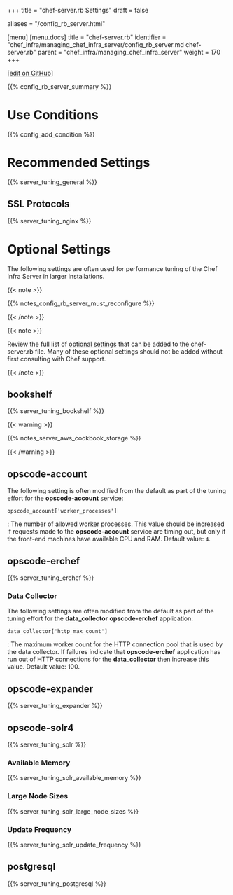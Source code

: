 +++
title = "chef-server.rb Settings"
draft = false

aliases = "/config_rb_server.html"

[menu]
  [menu.docs]
    title = "chef-server.rb"
    identifier = "chef_infra/managing_chef_infra_server/config_rb_server.md chef-server.rb"
    parent = "chef_infra/managing_chef_infra_server"
    weight = 170
+++    

[\[edit on
GitHub\]](https://github.com/chef/chef-web-docs/blob/master/chef_master/source/config_rb_server.rst)

{{% config_rb_server_summary %}}

Use Conditions
==============

{{% config_add_condition %}}

Recommended Settings
====================

{{% server_tuning_general %}}

SSL Protocols
-------------

{{% server_tuning_nginx %}}

Optional Settings
=================

The following settings are often used for performance tuning of the Chef
Infra Server in larger installations.

{{< note >}}

{{% notes_config_rb_server_must_reconfigure %}}

{{< /note >}}

{{< note >}}

Review the full list of [optional
settings](/config_rb_server_optional_settings/) that can be added to
the chef-server.rb file. Many of these optional settings should not be
added without first consulting with Chef support.

{{< /note >}}

bookshelf
---------

{{% server_tuning_bookshelf %}}

{{< warning >}}

{{% notes_server_aws_cookbook_storage %}}

{{< /warning >}}

opscode-account
---------------

The following setting is often modified from the default as part of the
tuning effort for the **opscode-account** service:

`opscode_account['worker_processes']`

:   The number of allowed worker processes. This value should be
    increased if requests made to the **opscode-account** service are
    timing out, but only if the front-end machines have available CPU
    and RAM. Default value: `4`.

opscode-erchef
--------------

{{% server_tuning_erchef %}}

### Data Collector

The following settings are often modified from the default as part of
the tuning effort for the **data_collector** **opscode-erchef**
application:

`data_collector['http_max_count']`

:   The maximum worker count for the HTTP connection pool that is used
    by the data collector. If failures indicate that **opscode-erchef**
    application has run out of HTTP connections for the
    **data_collector** then increase this value. Default value: <span
    class="title-ref">100</span>.

opscode-expander
----------------

{{% server_tuning_expander %}}

opscode-solr4
-------------

{{% server_tuning_solr %}}

### Available Memory

{{% server_tuning_solr_available_memory %}}

### Large Node Sizes

{{% server_tuning_solr_large_node_sizes %}}

### Update Frequency

{{% server_tuning_solr_update_frequency %}}

postgresql
----------

{{% server_tuning_postgresql %}}
